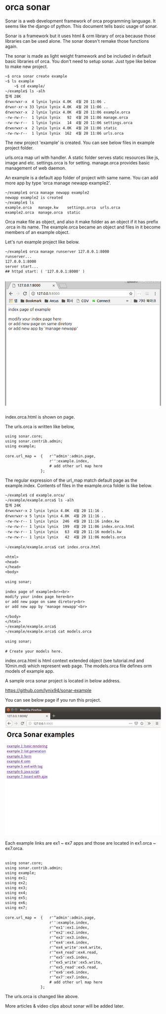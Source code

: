 

# orca sonar

Sonar is a web development framework of orca programming language. It seems like the django of python. This document tells basic usage of sonar.

Sonar is a framework but it uses html & orm library of orca because those libraries can be used alone. The sonar doesn't remake those functions again. 

The sonar is made as light weight framework and be included in default basic libraries of orca. You don't need to setup sonar. Just type like below to make new project.

```
~$ orca sonar create example
~$ ls example
	~$ cd example/
~/example$ ls -alh
합계 28K
drwxrwxr-x  4 lynix lynix 4.0K  4월 20 11:06 .
drwxr-xr-x 33 lynix lynix 4.0K  4월 20 11:06 ..
drwxrwxr-x  2 lynix lynix 4.0K  4월 20 11:06 example.orca
-rw-rw-r--  1 lynix lynix   92  4월 20 11:06 manage.orca
-rw-rw-r--  1 lynix lynix   14  4월 20 11:06 settings.orca
drwxrwxr-x  2 lynix lynix 4.0K  4월 20 11:06 static
-rw-rw-r--  1 lynix lynix  162  4월 20 11:06 urls.orca
```

The new project 'example' is created.
You can see below files in example project folder.

urls.orca map url with handler.
A static folder serves static resources like js, image and etc.
settings.orca is for setting.
manage.orca provides basic management of web daemon.

An example is a default app folder of project with same name. You can add more app by type 'orca manage newapp example2'.


```
~/example$ orca manage newapp example2
newapp example2 is created
~/example$ ls
example.orca   manage.kw    settings.orca  urls.orca
example2.orca  manage.orca  static

```

Orca make file as object, and also it make folder as an object if it has prefix .orca in its name. The example.orca became an object and files in it become members of an example object.

Let's run example project like below.

```
~/example$ orca manage runserver 127.0.0.1:8000
runserver...
127.0.0.1:8000
server start...
## httpd start: ( '127.0.0.1:8000' )
```

![](image/sonar_run_server.png)


index.orca.html is shown on page.

The urls.orca is written like below,

```
using sonar.core;
using sonar.contrib.admin;
using example;

core.url_map =  {   r'^admin':admin.page,
                    r'':example.index,
                    # add other url map here
                };
```

The regular expression of the url_map match default page as the example.index.
Contents of files in the example.orca folder is like below.


```
~/example$ cd example.orca/
~/example/example.orca$ ls -alh
합계 24K
drwxrwxr-x 2 lynix lynix 4.0K  4월 20 11:16 .
drwxrwxr-x 5 lynix lynix 4.0K  4월 20 11:16 ..
-rw-rw-r-- 1 lynix lynix  246  4월 20 11:16 index.kw
-rw-rw-r-- 1 lynix lynix  199  4월 20 11:06 index.orca.html
-rw-rw-r-- 1 lynix lynix   63  4월 20 11:16 models.kw
-rw-rw-r-- 1 lynix lynix   42  4월 20 11:06 models.orca

~/example/example.orca$ cat index.orca.html

<html>
<head>
</head>
<body>

using sonar;

index page of example<br><br>
modify your index page here<br>
or add new page on same diretory<br>
or add new app by 'manage newapp'<br>

</body>
</html>
~/example/example.orca$ 
~/example/example.orca$ cat models.orca

using sonar;

# Create your models here.

```

index.orca.html is html context extended object (see tutorial.md and 10min.md) which represent web page. The models.orca file defines orm models of example app.


A sample orca sonar project is located in below address.

https://github.com/lynix94/sonar-example

You can see below page if you run this project.

![](image/sonar_example.png)

Each example links are ex1 ~ ex7 apps and those are located in ex1.orca ~ ex7.orca.

```

using sonar.core;
using sonar.contrib.admin;
using example;
using ex1;
using ex2;
using ex3;
using ex4;
using ex5;
using ex6;
using ex7;

core.url_map =  {   r'^admin':admin.page,
                    r'':example.index,
                    r'^ex1':ex1.index,
                    r'^ex2':ex2.index,
                    r'^ex3':ex3.index,
                    r'^ex4':ex4.index,
                    r'^ex4_write':ex4.write,
                    r'^ex4_read':ex4.read,
                    r'^ex5':ex5.index,
                    r'^ex5_write':ex5.write,
                    r'^ex5_read':ex5.read,
                    r'^ex6':ex6.index,
                    r'^ex7':ex7.index,
                    # add other url map here
                };
```

The urls.orca is changed like above.

More articles & video clips about sonar will be added later.




















